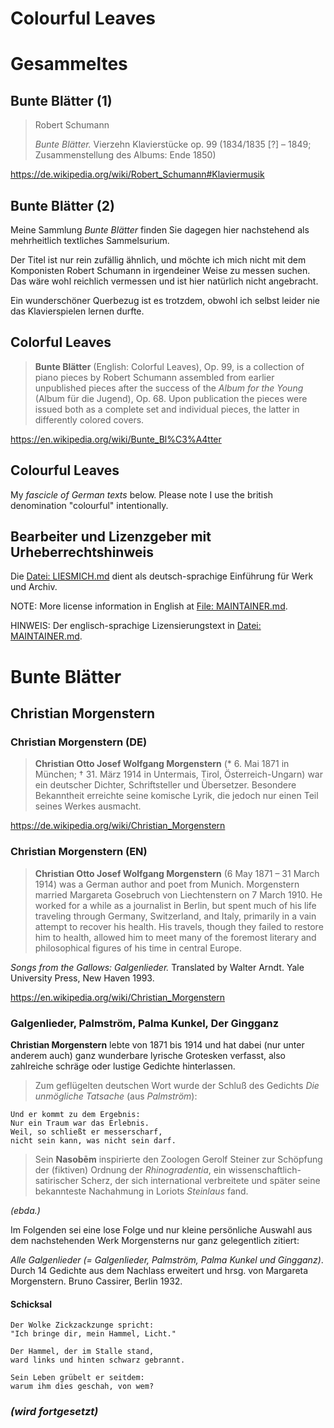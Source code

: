 Colourful Leaves
================

# Gesammeltes

## Bunte Blätter (1)

> Robert Schumann
>
> _Bunte Blätter._  Vierzehn Klavierstücke op. 99 (1834/1835 [?] – 1849;  Zusammenstellung des Albums: Ende 1850)

<https://de.wikipedia.org/wiki/Robert_Schumann#Klaviermusik>

## Bunte Blätter (2)

Meine Sammlung _Bunte Blätter_ finden Sie dagegen hier nachstehend als mehrheitlich textliches Sammelsurium.

Der Titel ist nur rein zufällig ähnlich, und möchte ich mich nicht mit dem Komponisten Robert Schumann
in irgendeiner Weise zu messen suchen.  Das wäre wohl reichlich vermessen und ist hier natürlich nicht angebracht.

Ein wunderschöner Querbezug ist es trotzdem, obwohl ich selbst leider nie das Klavierspielen lernen durfte.

## Colorful Leaves

> **Bunte Blätter** (English: Colorful Leaves), Op. 99, is a collection of
> piano pieces by Robert Schumann assembled from earlier unpublished
> pieces after the success of the _Album for the Young_ (Album für die
> Jugend), Op. 68.  Upon publication the pieces were issued both as a
> complete set and individual pieces, the latter in differently colored
> covers.

<https://en.wikipedia.org/wiki/Bunte_Bl%C3%A4tter>

## Colourful Leaves

My _fascicle of German texts_ below.  Please note I use the british denomination "colourful" intentionally.

## Bearbeiter und Lizenzgeber mit Urheberrechtshinweis

Die [Datei: LIESMICH.md](LIESMICH.md) dient als deutsch-sprachige Einführung für Werk und Archiv.

NOTE: More license information in English at [File: MAINTAINER.md](MAINTAINER.md).

HINWEIS: Der englisch-sprachige Lizensierungstext in [Datei: MAINTAINER.md](MAINTAINER.md).

# Bunte Blätter

## Christian Morgenstern

### Christian Morgenstern (DE)

> **Christian Otto Josef Wolfgang Morgenstern** (* 6. Mai 1871 in
> München; † 31. März 1914 in Untermais, Tirol, Österreich-Ungarn) war
> ein deutscher Dichter, Schriftsteller und Übersetzer.  Besondere
> Bekanntheit erreichte seine komische Lyrik, die jedoch nur einen Teil
> seines Werkes ausmacht.

<https://de.wikipedia.org/wiki/Christian_Morgenstern>

### Christian Morgenstern (EN)

> **Christian Otto Josef Wolfgang Morgenstern** (6 May 1871 – 31 March
> 1914) was a German author and poet from Munich.  Morgenstern married
> Margareta Gosebruch von Liechtenstern on 7 March 1910.  He worked for a
> while as a journalist in Berlin, but spent much of his life traveling
> through Germany, Switzerland, and Italy, primarily in a vain attempt
> to recover his health.  His travels, though they failed to restore him
> to health, allowed him to meet many of the foremost literary and
> philosophical figures of his time in central Europe.

_Songs from the Gallows: Galgenlieder._ Translated by Walter Arndt. Yale University Press, New Haven 1993.

<https://en.wikipedia.org/wiki/Christian_Morgenstern>

### Galgenlieder, Palmström, Palma Kunkel, Der Gingganz

**Christian Morgenstern** lebte von 1871 bis 1914 und hat dabei (nur unter anderem auch) ganz wunderbare lyrische Grotesken
verfasst, also zahlreiche schräge oder lustige Gedichte hinterlassen.

> Zum geflügelten deutschen Wort wurde der Schluß des Gedichts _Die unmögliche Tatsache_ (aus _Palmström_):
```
Und er kommt zu dem Ergebnis:
Nur ein Traum war das Erlebnis.
Weil, so schließt er messerscharf,
nicht sein kann, was nicht sein darf.
```
> Sein **Nasobēm** inspirierte den Zoologen Gerolf Steiner zur Schöpfung
> der (fiktiven) Ordnung der _Rhinogradentia_, ein
> wissenschaftlich-satirischer Scherz, der sich international
> verbreitete und später seine bekannteste Nachahmung in Loriots
> _Steinlaus_ fand.

_(ebda.)_

Im Folgenden sei eine lose Folge und nur kleine persönliche Auswahl aus dem nachstehenden
Werk Morgensterns nur ganz gelegentlich zitiert:

_Alle Galgenlieder (= Galgenlieder, Palmström, Palma Kunkel und Gingganz)_. Durch 14 Gedichte
aus dem Nachlass erweitert und hrsg. von Margareta Morgenstern. Bruno Cassirer, Berlin 1932.

#### Schicksal

```
Der Wolke Zickzackzunge spricht:
"Ich bringe dir, mein Hammel, Licht."

Der Hammel, der im Stalle stand,
ward links und hinten schwarz gebrannt.

Sein Leben grübelt er seitdem:
warum ihm dies geschah, von wem?
```

### _(wird fortgesetzt)_
